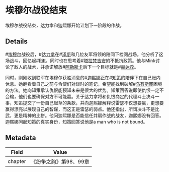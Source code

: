 # 埃穆尔战役结束
埃穆尔战役结束，达力拿和迦熙娜开始计划下一阶段的作战。

## Details
#[埃穆尔](locations/emul)战役后，#[达力拿](characters/dalinar)在#[泽斯](characters/szeth)和几位友军将领的陪同下检阅战场。他分析了这场战斗，回忆起#[Rift](locations/rathalas)，同时也在思考着#[塔拉梵吉安](characters/taravangian)的不抵抗政策。他与Mink讨论了敌人的战术，并承诺解放#[阿勒斯卡](locations/alethkar)后下一个目标就是#[赫达孜](locations/herdaz)。

同时，刚刚收到联军在埃穆尔获胜消息的#[迦熙娜](characters/jasnah)正在#[知策](characters/wit)的陪伴下在自己账内休息。她翻看着自己之前与令使们对谈时的笔记，希望能找到破解#[乌有斯麓](locations/urithiru)困境的方法。她向知策承认仇恨能预知未来是很大的优势。知策回答说即使仇恨一定不会输，他们也要确保对方不可能赢。关于达力拿将和仇恨商定的代理斗士决斗一事，知策提交了一份自己起草的条款，并向迦熙娜解释说雷瑟不仅想要赢，更想要赢得漂亮以展现自己的智谋，而这正是雷瑟的弱点。他还指出，所谓决斗不是比武，更是精神的比拼。他问迦熙娜是否能信任并肩作战的战友，迦熙娜没有回答。迦熙娜问起知策的真实身份，知策回答说他是a man who is not bound。

## Metadata
| Field | Value |
| ----- | ----- |
| chapter | 《纷争之韵》第98、99章 |
